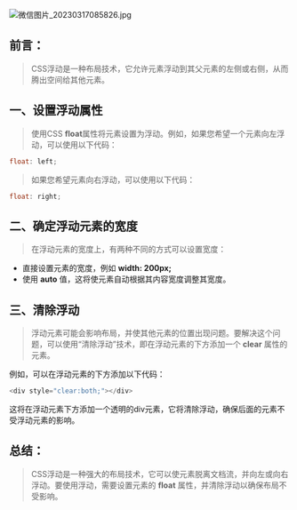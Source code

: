 ![微信图片_20230317085826.jpg](https://cdn.nlark.com/yuque/0/2023/jpeg/33625181/1679014824145-c1faacd4-2ae0-4a04-accd-4da4d6702556.jpeg#averageHue=%233e3d3b&clientId=ucdf67bb2-dd3c-4&from=paste&height=455&id=u74b870b0&name=%E5%BE%AE%E4%BF%A1%E5%9B%BE%E7%89%87_20230317085826.jpg&originHeight=683&originWidth=1171&originalType=binary&ratio=1.5&rotation=0&showTitle=false&size=43233&status=done&style=none&taskId=uf3627856-7ab6-4abc-9169-0eca6b3fb28&title=&width=780.6666666666666)
## 前言：
> CSS浮动是一种布局技术，它允许元素浮动到其父元素的左侧或右侧，从而腾出空间给其他元素。

## 一、设置浮动属性
> 使用CSS **float**属性将元素设置为浮动。例如，如果您希望一个元素向左浮动，可以使用以下代码：

```java
float: left;
```
> 如果您希望元素向右浮动，可以使用以下代码：

```java
float: right;
```
## 二、确定浮动元素的宽度
> 在浮动元素的宽度上，有两种不同的方式可以设置宽度：

- 直接设置元素的宽度，例如 **width: 200px;**
- 使用 **auto** 值，这将使元素自动根据其内容宽度调整其宽度。
## 三、清除浮动
> 浮动元素可能会影响布局，并使其他元素的位置出现问题。要解决这个问题，可以使用“清除浮动”技术，即在浮动元素的下方添加一个 **clear** 属性的元素。

例如，可以在浮动元素的下方添加以下代码：
```java
<div style="clear:both;"></div>
```
这将在浮动元素下方添加一个透明的div元素，它将清除浮动，确保后面的元素不受浮动元素的影响。
## 总结：
> CSS浮动是一种强大的布局技术，它可以使元素脱离文档流，并向左或向右浮动。要使用浮动，需要设置元素的 **float** 属性，并清除浮动以确保布局不受影响。

